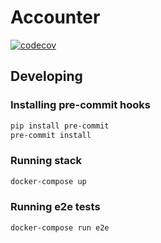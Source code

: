 # Accounter

[![codecov](https://codecov.io/gh/getaccounter/accounter/branch/master/graph/badge.svg?token=D2EQCHJWZS)](https://codecov.io/gh/getaccounter/accounter)

## Developing

### Installing pre-commit hooks

```bash
pip install pre-commit
pre-commit install
```

### Running stack

```bash
docker-compose up
```

### Running e2e tests

```bash
docker-compose run e2e
```
